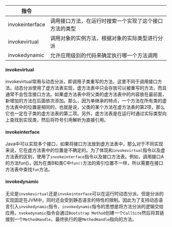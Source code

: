 | 指令 |      |
| ---- | ------------ |
| invokeinterface |  调用接口方法，在运行时搜索一个实现了这个接口方法的类型    |
| invokevirtual  |  调用对象的实例方法，根据对象的实际类型进行分派    |
| invokedynamic  |  允许应用级别的代码来确定执行哪一个方法调用    |

#### invokevirtual  

invokevirtual常用与动态分派，即调用子类重写的方法，这里不同于调用接口方法。动态分派使用了虚方法表实现，虚方法表中只会存放可以被重写的方法，而且通常不会包含接口方法。如果虚方法表中将父类的虚方法表中的内容放在最前面，新增加的方法在后面依次添加。那么，因为单继承的特点，一个方法在所有类的虚方法表中的位置是相同的，也就是说，父类的某个方法在虚方法表的第2项，那么它也一定在子类的虚方法表的第二项。另外，虚方法表是在运行时通过实际类型向上查找到实现类，然后将符号引用解析为直接引用。

#### invokeinterface

Java中可以实现多个接口，如果将接口方法放到虚方法表中，那么对于不同实现来说，它在虚方法表中的位置是不确定的。为了体现和`invokevirtual`指令以及虚方法表的区别，使用了`invokeinterface`指令以及接口方法表。例如，调用接口A的方法fun()，因为在类B和类C中`fun()`方法的索引位置不一样，所以需要在接口方法表中查找`fun`方法。

#### invokedynamic

无论是`invokevirtual`还是`invokeinterface`可以在运行时动态分派，但是分派的实现固定在JVM中，同时还会受到静态语言的特性的限制。因此为了支持动态语言引入`invokedynamic`指令，`invokedynamic`指令的思想是将方法分派的逻辑交给应用，`nvokedynamic`指令会通过`Bootstrap Method`创建一个`CallSite`然后将其链接到一个`MethodHandle`，最终执行的是`MethodHandle`指向的方法。